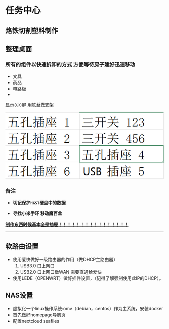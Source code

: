 # 任务中心

## 烙铁切割塑料制作

## 整理桌面

### 所有的组件以快速拆卸的方式 方便等待房子建好迅速移动

- 文具
- 药品
- 电路板
- 

显示(小)屏 用铁丝做支架

![](index.images/21-03-30_12-39-48-3948.png)



### 备注 
- **切记保护`HGST`硬盘中的数据**

- **寻找小米手环 移动魔百盒**

 

[**制作东西时候基本全是抽屉！！！！！！！！！！！！！！！！**]()



---



## 软路由设置

- 使用爱快做好一级路由器的作用（做DHCP主路由器）
  1. USB3.0 口上网口
  2. USB2.0 口上网口做WAN 需要直通给爱快
- 使用LEDE（OPENWRT）做好插件设置，（记得了解强制使用此IP的DHCP）。

## NAS设置

-   虚拟化一个linux操作系统:omv（debian，centos）作为主系统，安装docker
-   首先做好homepage导航页
-   配置nextcloud seafiles

